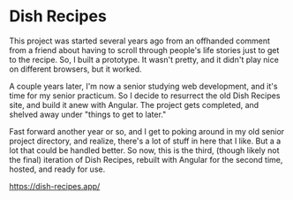 # Dish Recipes

This project was started several years ago from an offhanded comment from a friend about having to scroll through people's life stories just to get to the recipe.
So, I built a prototype. It wasn't pretty, and it didn't play nice on different browsers, but it worked. 

A couple years later, I'm now a senior studying web development, and it's time for my senior practicum. So I decide to resurrect the old Dish Recipes site, and build
it anew with Angular. The project gets completed, and shelved away under "things to get to later."

Fast forward another year or so, and I get to poking around in my old senior project directory, and realize, there's a lot of stuff in here that I like. But a a lot
that could be handled better. So now, this is the third, (though likely not the final) iteration of Dish Recipes, rebuilt with Angular for the second time,
hosted, and ready for use.

https://dish-recipes.app/
